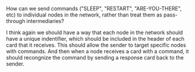 How can we send commands ("SLEEP", "RESTART", "ARE-YOU-THERE", etc) to individual nodes in the network, rather than treat them as pass-through intermediaries?

  I think again we should have a way that each node in the network should have a unique indentifier, which should be included in the header of each card that it receives. This should allow the sender to target specific nodes with commands. And then when a node receives a card with a command, it should recongnize the command by sending a response card back to the sender.
